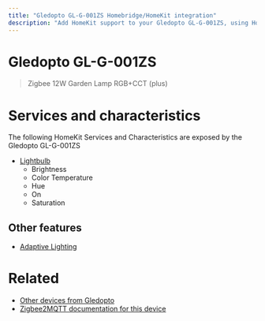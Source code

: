 ```yaml
---
title: "Gledopto GL-G-001ZS Homebridge/HomeKit integration"
description: "Add HomeKit support to your Gledopto GL-G-001ZS, using Homebridge, Zigbee2MQTT and homebridge-z2m."
---
```

<!---
This file has been GENERATED using src/docgen/docgen.ts
DO NOT EDIT THIS FILE MANUALLY!
-->
# Gledopto GL-G-001ZS
> Zigbee 12W Garden Lamp RGB+CCT (plus)


# Services and characteristics
The following HomeKit Services and Characteristics are exposed by
the Gledopto GL-G-001ZS

* [Lightbulb](../../light.md)
  * Brightness
  * Color Temperature
  * Hue
  * On
  * Saturation


## Other features
* [Adaptive Lighting](../../light.md)


# Related
* [Other devices from Gledopto](../index.md#gledopto)
* [Zigbee2MQTT documentation for this device](https://www.zigbee2mqtt.io/devices/GL-G-001ZS.html)